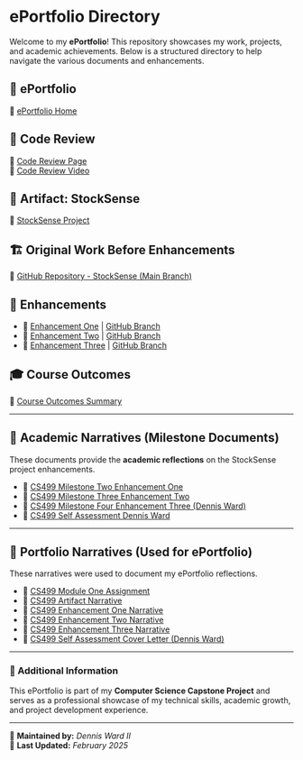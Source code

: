 # ePortfolio Directory

Welcome to my **ePortfolio**! This repository showcases my work, projects, and academic achievements. Below is a structured directory to help navigate the various documents and enhancements.

## 📌 ePortfolio
🔗 [ePortfolio Home](https://maiar0.github.io/index.html)

## 📑 Code Review
🔗 [Code Review Page](https://maiar0.github.io/stocksense/codereview.html)  
🎥 [Code Review Video](https://youtu.be/AZUpouXb-WU)

## 📜 Artifact: StockSense
🔗 [StockSense Project](https://maiar0.github.io/stocksense/stocksense.html)

## 🏗️ Original Work Before Enhancements
🔗 [GitHub Repository - StockSense (Main Branch)](https://github.com/Maiar0/StockSense/tree/main)

## 🔧 Enhancements
- 🔗 [Enhancement One](https://maiar0.github.io/stocksense/enhancement-one.html) | [GitHub Branch](https://github.com/Maiar0/StockSense/tree/Enhancement-One)
- 🔗 [Enhancement Two](https://maiar0.github.io/stocksense/enhancement-two.html) | [GitHub Branch](https://github.com/Maiar0/StockSense/tree/Enhancement-Two)
- 🔗 [Enhancement Three](https://maiar0.github.io/stocksense/enhancement-three.html) | [GitHub Branch](https://github.com/Maiar0/StockSense/tree/Enhancement-Three)

## 🎓 Course Outcomes
🔗 [Course Outcomes Summary](https://maiar0.github.io/stocksense/course-outcomes.html)

---

## 📖 Academic Narratives (Milestone Documents)
These documents provide the **academic reflections** on the StockSense project enhancements.

- 📄 [CS499 Milestone Two Enhancement One](https://maiar0.github.io/Documents/CS499%20MIlestone%20Two%20Enhancement%20One.pdf)
- 📄 [CS499 Milestone Three Enhancement Two](https://maiar0.github.io/Documents/CS499%20Milestone%20Three%20Enhancement%20Two.pdf)
- 📄 [CS499 Milestone Four Enhancement Three (Dennis Ward)](https://maiar0.github.io/Documents/CS499%20Milestone%20Four%20Enhancement%20Three%20Dennis%20Ward.pdf)
- 📄 [CS499 Self Assessment Dennis Ward](https://maiar0.github.io/Documents/CS499%20Self%20Assessment%20Dennis%20Ward.pdf)

---

## 📝 Portfolio Narratives (Used for ePortfolio)
These narratives were used to document my ePortfolio reflections.

- 📄 [CS499 Module One Assignment](https://maiar0.github.io/Documents/Supporting%20Documents/CS%20499%20Module%20One%20Assignment.pdf)
- 📄 [CS499 Artifact Narrative](https://maiar0.github.io/Documents/Supporting%20Documents/CS499%20Artifact%20Narrative.pdf)
- 📄 [CS499 Enhancement One Narrative](https://maiar0.github.io/Documents/Supporting%20Documents/CS499%20Enhancement%20One%20Narrative.pdf)
- 📄 [CS499 Enhancement Two Narrative](https://maiar0.github.io/Documents/Supporting%20Documents/CS499%20Enhancement%20Two%20Narrative.pdf)
- 📄 [CS499 Enhancement Three Narrative](https://maiar0.github.io/Documents/Supporting%20Documents/CS499%20Enhancement%20Three%20Narrative.pdf)
- 📄 [CS499 Self Assessment Cover Letter (Dennis Ward)](https://maiar0.github.io/Documents/Supporting%20Documents/CS499%20Self%20Assessment%20Cover%20Letter%20version%20Dennis%20Ward.pdf)

---

### 🔗 Additional Information
This ePortfolio is part of my **Computer Science Capstone Project** and serves as a professional showcase of my technical skills, academic growth, and project development experience.

---

📌 **Maintained by:** *Dennis Ward II*  
📅 **Last Updated:** *February 2025*
